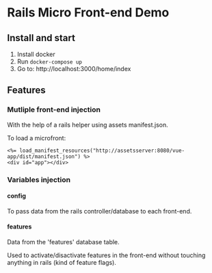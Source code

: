 # Rails Micro Front-end Demo

## Install and start

1. Install docker
2. Run `docker-compose up`
3. Go to: http://localhost:3000/home/index

## Features

### Mutliple front-end injection

With the help of a rails helper using assets manifest.json.

To load a microfront:

```rails
<%= load_manifest_resources("http://assetsserver:8080/vue-app/dist/manifest.json") %>
<div id="app"></div>
```

### Variables injection

#### config

To pass data from the rails controller/database to each front-end.

#### features

Data from the 'features' database table.

Used to activate/disactivate features in the front-end without touching anything in rails (kind of feature flags).
